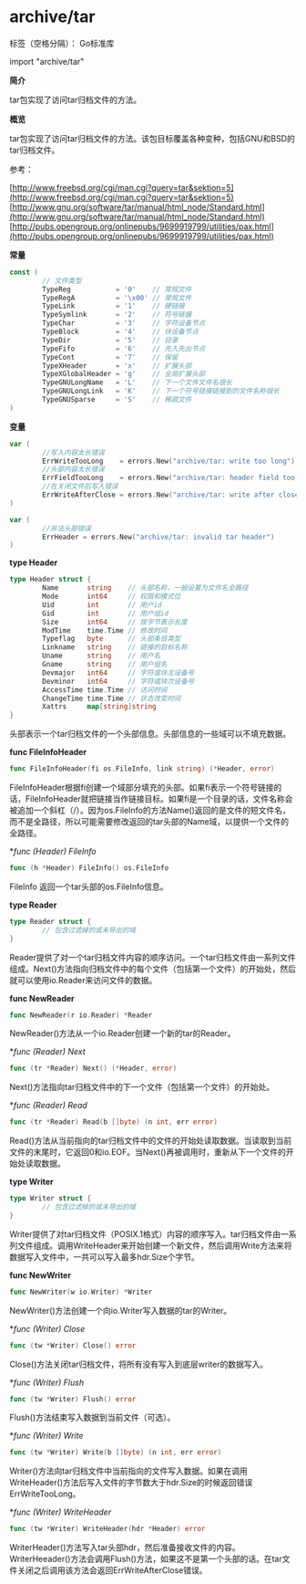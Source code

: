 # archive/tar

标签（空格分隔）： Go标准库

import "archive/tar"

**简介**

tar包实现了访问tar归档文件的方法。

**概览**

tar包实现了访问tar归档文件的方法。该包目标覆盖各种变种，包括GNU和BSD的tar归档文件。

参考：

[http://www.freebsd.org/cgi/man.cgi?query=tar&sektion=5](http://www.freebsd.org/cgi/man.cgi?query=tar&sektion=5)  
[http://www.gnu.org/software/tar/manual/html_node/Standard.html](http://www.gnu.org/software/tar/manual/html_node/Standard.html)  
[http://pubs.opengroup.org/onlinepubs/9699919799/utilities/pax.html](http://pubs.opengroup.org/onlinepubs/9699919799/utilities/pax.html)  

**常量**

```go
const (
        // 文件类型
        TypeReg           = '0'    // 常规文件
        TypeRegA          = '\x00' // 常规文件
        TypeLink          = '1'    // 硬链接
        TypeSymlink       = '2'    // 符号链接
        TypeChar          = '3'    // 字符设备节点
        TypeBlock         = '4'    // 块设备节点
        TypeDir           = '5'    // 目录
        TypeFifo          = '6'    // 先入先出节点
        TypeCont          = '7'    // 保留
        TypeXHeader       = 'x'    // 扩展头部
        TypeXGlobalHeader = 'g'    // 全局扩展头部
        TypeGNULongName   = 'L'    // 下一个文件文件名很长
        TypeGNULongLink   = 'K'    // 下一个符号链接链接到的文件名称很长
        TypeGNUSparse     = 'S'    // 稀疏文件
)
```

**变量**

```go
var (
        //写入内容太长错误
        ErrWriteTooLong    = errors.New("archive/tar: write too long")
        //头部内容太长错误
        ErrFieldTooLong    = errors.New("archive/tar: header field too long")
        //在关闭文件后写入错误
        ErrWriteAfterClose = errors.New("archive/tar: write after close")
)

var (
        //非法头部错误
        ErrHeader = errors.New("archive/tar: invalid tar header")
)
```

**type Header**
```go
type Header struct {
        Name       string    // 头部名称，一般设置为文件名全路径
        Mode       int64     // 权限和模式位
        Uid        int       // 用户id
        Gid        int       // 用户组id
        Size       int64     // 按字节表示长度
        ModTime    time.Time // 修改时间
        Typeflag   byte      // 头部条目类型
        Linkname   string    // 链接的目标名称
        Uname      string    // 用户名
        Gname      string    // 用户组名
        Devmajor   int64     // 字符或块主设备号
        Devminor   int64     // 字符或块次设备号
        AccessTime time.Time // 访问时间
        ChangeTime time.Time // 状态改变时间
        Xattrs     map[string]string
}
```
头部表示一个tar归档文件的一个头部信息。头部信息的一些域可以不填充数据。

**func FileInfoHeader**
```go
func FileInfoHeader(fi os.FileInfo, link string) (*Header, error)
```
FileInfoHeader根据fi创建一个域部分填充的头部。如果fi表示一个符号链接的话，FileInfoHeader就把链接当作链接目标。如果fi是一个目录的话，文件名称会被追加一个斜杠（/）。因为os.FileInfo的方法Name()返回的是文件的短文件名，而不是全路径，所以可能需要修改返回的tar头部的Name域，以提供一个文件的全路径。

**func (*Header) FileInfo**
```go
func (h *Header) FileInfo() os.FileInfo
```
FileInfo 返回一个tar头部的os.FileInfo信息。

**type Reader**

```go
type Reader struct {
        // 包含过滤掉的或未导出的域
}
```
Reader提供了对一个tar归档文件内容的顺序访问。一个tar归档文件由一系列文件组成。Next()方法指向归档文件中的每个文件（包括第一个文件）的开始处，然后就可以使用io.Reader来访问文件的数据。

**func NewReader**
```go
func NewReader(r io.Reader) *Reader
```
NewReader()方法从一个io.Reader创建一个新的tar的Reader。

**func (*Reader) Next**
```go
func (tr *Reader) Next() (*Header, error)
```
Next()方法指向tar归档文件中的下一个文件（包括第一个文件）的开始处。

**func (*Reader) Read**
```go
func (tr *Reader) Read(b []byte) (n int, err error)
```
Read()方法从当前指向的tar归档文件中的文件的开始处读取数据。当读取到当前文件的末尾时，它返回0和io.EOF。当Next()再被调用时，重新从下一个文件的开始处读取数据。

**type Writer**
```go
type Writer struct {
        // 包含过滤掉的或未导出的域
}
```
Writer提供了对tar归档文件（POSIX.1格式）内容的顺序写入。tar归档文件由一系列文件组成。调用WriteHeader来开始创建一个新文件，然后调用Write方法来将数据写入文件中，一共可以写入最多hdr.Size个字节。

**func NewWriter**
```go
func NewWriter(w io.Writer) *Writer
```
NewWriter()方法创建一个向io.Writer写入数据的tar的Writer。

**func (*Writer) Close**
```go
func (tw *Writer) Close() error
```
Close()方法关闭tar归档文件，将所有没有写入到底层writer的数据写入。

**func (*Writer) Flush**
```go
func (tw *Writer) Flush() error
```
Flush()方法结束写入数据到当前文件（可选）。

**func (*Writer) Write**
```go
func (tw *Writer) Write(b []byte) (n int, err error)
```
Writer()方法向tar归档文件中当前指向的文件写入数据。如果在调用WriteHeader()方法后写入文件的字节数大于hdr.Size的时候返回错误ErrWriteTooLong。

**func (*Writer) WriteHeader**
```go
func (tw *Writer) WriteHeader(hdr *Header) error
```
WriterHeader()方法写入tar头部hdr，然后准备接收文件的内容。WriterHeeader()方法会调用Flush()方法，如果这不是第一个头部的话。在tar文件关闭之后调用该方法会返回ErrWriteAfterClose错误。
